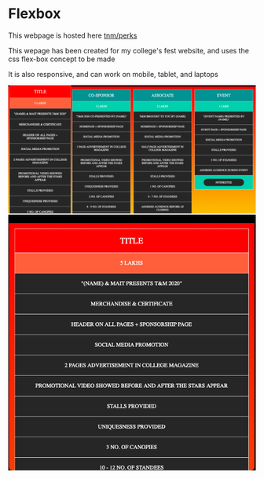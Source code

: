 # Flexbox

This webpage is hosted here [tnm/perks](https://tnm.mait.ac.in/perk.html)

This wepage has been created for my college's fest website, and uses the css flex-box concept to be made

It is also responsive, and can work on mobile, tablet, and laptops 

![](Images/img-1.png)
![](Images/img-2.png)
